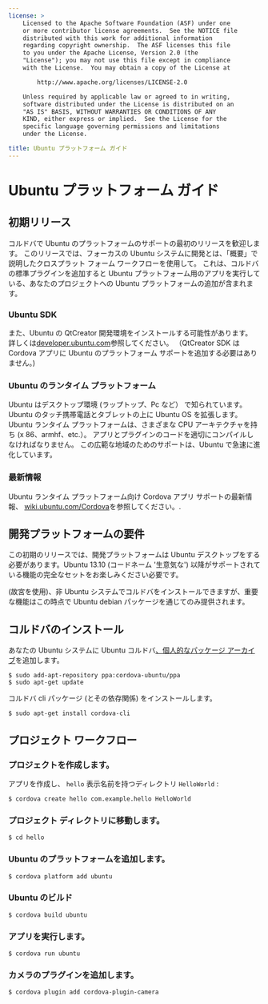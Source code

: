 ```yaml
---
license: >
    Licensed to the Apache Software Foundation (ASF) under one
    or more contributor license agreements.  See the NOTICE file
    distributed with this work for additional information
    regarding copyright ownership.  The ASF licenses this file
    to you under the Apache License, Version 2.0 (the
    "License"); you may not use this file except in compliance
    with the License.  You may obtain a copy of the License at

        http://www.apache.org/licenses/LICENSE-2.0

    Unless required by applicable law or agreed to in writing,
    software distributed under the License is distributed on an
    "AS IS" BASIS, WITHOUT WARRANTIES OR CONDITIONS OF ANY
    KIND, either express or implied.  See the License for the
    specific language governing permissions and limitations
    under the License.

title: Ubuntu プラットフォーム ガイド
---
```


# Ubuntu プラットフォーム ガイド

## 初期リリース

コルドバで Ubuntu のプラットフォームのサポートの最初のリリースを歓迎します。 このリリースでは、フォーカスの Ubuntu システムに開発とは、「概要」で説明したクロスプラット フォーム ワークフローを使用して。 これは、コルドバの標準プラグインを追加すると Ubuntu プラットフォーム用のアプリを実行している、あなたのプロジェクトへの Ubuntu プラットフォームの追加が含まれます。

### Ubuntu SDK

また、Ubuntu の QtCreator 開発環境をインストールする可能性があります。 詳しくは[developer.ubuntu.com][1]参照してください。 （QtCreator SDK は Cordova アプリに Ubuntu のプラットフォーム サポートを追加する必要はありません。)

 [1]: http://developer.ubuntu.com

### Ubuntu のランタイム プラットフォーム

Ubuntu はデスクトップ環境 (ラップトップ、Pc など） で知られています。 Ubuntu のタッチ携帯電話とタブレットの上に Ubuntu OS を拡張します。 Ubuntu ランタイム プラットフォームは、さまざまな CPU アーキテクチャを持ち (x 86、armhf、etc.）。 アプリとプラグインのコードを適切にコンパイルしなければなりません。 この広範な地域のためのサポートは、Ubuntu で急速に進化しています。

### 最新情報

Ubuntu ランタイム プラットフォーム向け Cordova アプリ サポートの最新情報、 [wiki.ubuntu.com/Cordova][2]を参照してください。.

 [2]: http://wiki.ubuntu.com/Cordova

## 開発プラットフォームの要件

この初期のリリースでは、開発プラットフォームは Ubuntu デスクトップをする必要があります。Ubuntu 13.10 (コードネーム '生意気な') 以降がサポートされている機能の完全なセットをお楽しみください必要です。

(故宮を使用)、非 Ubuntu システムでコルドバをインストールできますが、重要な機能はこの時点で Ubuntu debian パッケージを通じてのみ提供されます。

## コルドバのインストール

あなたの Ubuntu システムに Ubuntu コルドバ[、個人的なパッケージ アーカイブ][3]を追加します。

 [3]: https://launchpad.net/~cordova-ubuntu/+archive/ppa

    $ sudo add-apt-repository ppa:cordova-ubuntu/ppa
    $ sudo apt-get update
    

コルドバ cli パッケージ (とその依存関係) をインストールします。

    $ sudo apt-get install cordova-cli
    

## プロジェクト ワークフロー

### プロジェクトを作成します。

アプリを作成し、 `hello` 表示名前を持つディレクトリ `HelloWorld` :

    $ cordova create hello com.example.hello HelloWorld
    

### プロジェクト ディレクトリに移動します。

    $ cd hello
    

### Ubuntu のプラットフォームを追加します。

    $ cordova platform add ubuntu
    

### Ubuntu のビルド

    $ cordova build ubuntu
    

### アプリを実行します。

    $ cordova run ubuntu
    

### カメラのプラグインを追加します。

    $ cordova plugin add cordova-plugin-camera